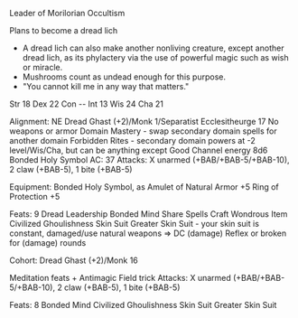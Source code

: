 Leader of Morilorian Occultism

Plans to become a dread lich 
- A dread lich can also make another nonliving creature, except another dread lich, as its phylactery via the use of powerful magic such as wish or miracle.
- Mushrooms count as undead enough for this purpose.
- "You cannot kill me in any way that matters."




Str 18  <!-- 12+6(Ghast) -->
Dex 22  <!-- 14+8(Ghast) -->
Con --
Int 13  <!--  7+6(Ghast) -->
Wis 24  <!-- 16+8(Ghast) -->
Cha 21  <!-- 15+6(Ghast) -->

Alignment: NE
Dread Ghast (+2)/Monk 1/Separatist Ecclesitheurge 17
  No weapons or armor
  Domain Mastery - swap secondary domain spells for another domain
  Forbidden Rites - secondary domain powers at -2 level/Wis/Cha, but can be anything except Good
  Channel energy 8d6
  Bonded Holy Symbol
AC: 37 <!-- 10 +6(Dex) +7(Wis) +4(Ghast) +5(Amulet) +5(Ring) -->
Attacks: X unarmed (+BAB/+BAB-5/+BAB-10), 2 claw (+BAB-5), 1 bite (+BAB-5)

Equipment:
  Bonded Holy Symbol, as Amulet of Natural Armor +5
  Ring of Protection +5

Feats: 9
  Dread Leadership
  Bonded Mind
  Share Spells
  Craft Wondrous Item
  Civilized Ghoulishness
  Skin Suit
  Greater Skin Suit - your skin suit is constant, damaged/use natural weapons => DC (damage) Reflex or broken for (damage) rounds


Cohort:
Dread Ghast (+2)/Monk 16

Meditation feats + Antimagic Field trick
Attacks: X unarmed (+BAB/+BAB-5/+BAB-10), 2 claw (+BAB-5), 1 bite (+BAB-5)

Feats: 8
  Bonded Mind
  Civilized Ghoulishness
  Skin Suit
  Greater Skin Suit

